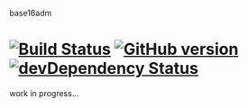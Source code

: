base16adm

[![Build Status](https://travis-ci.org/pongstr/base16adm.svg?branch=master)]()
[![GitHub version](https://badge.fury.io/gh/pongstr%2Fbase16adm.svg)](http://badge.fury.io/gh/pongstr%2Fbase16adm)
[![devDependency Status](https://david-dm.org/pongstr/base16adm/dev-status.svg?style=flat)](https://david-dm.pongstr/base16adm#info=devDependencies)
=========

work in progress...
